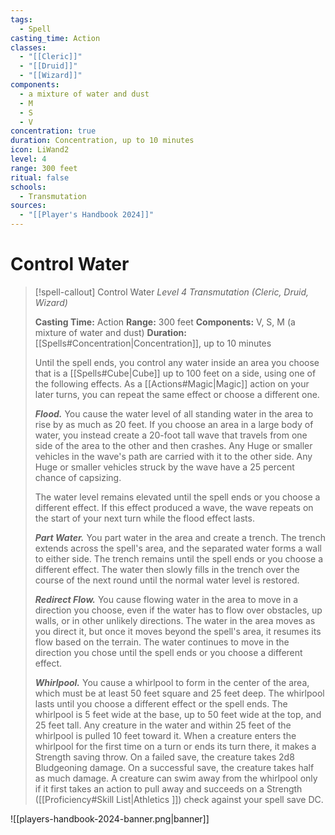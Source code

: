 ```yaml
---
tags:
  - Spell
casting_time: Action
classes:
  - "[[Cleric]]"
  - "[[Druid]]"
  - "[[Wizard]]"
components:
  - a mixture of water and dust
  - M
  - S
  - V
concentration: true
duration: Concentration, up to 10 minutes
icon: LiWand2
level: 4
range: 300 feet
ritual: false
schools:
  - Transmutation
sources:
  - "[[Player's Handbook 2024]]"
---
```


# Control Water

>[!spell-callout] Control Water
>_Level 4 Transmutation (Cleric, Druid, Wizard)_
>
>**Casting Time:** Action
>**Range:** 300 feet
>**Components:** V, S, M (a mixture of water and dust)
>**Duration:** [[Spells#Concentration\|Concentration]], up to 10 minutes
>
>Until the spell ends, you control any water inside an area you choose that is a [[Spells#Cube\|Cube]] up to 100 feet on a side, using one of the following effects. As a [[Actions#Magic\|Magic]] action on your later turns, you can repeat the same effect or choose a different one.
>
>**_Flood._** You cause the water level of all standing water in the area to rise by as much as 20 feet. If you choose an area in a large body of water, you instead create a 20-foot tall wave that travels from one side of the area to the other and then crashes. Any Huge or smaller vehicles in the wave's path are carried with it to the other side. Any Huge or smaller vehicles struck by the wave have a 25 percent chance of capsizing.
>
>The water level remains elevated until the spell ends or you choose a different effect. If this effect produced a wave, the wave repeats on the start of your next turn while the flood effect lasts.
>
>**_Part Water._** You part water in the area and create a trench. The trench extends across the spell's area, and the separated water forms a wall to either side. The trench remains until the spell ends or you choose a different effect. The water then slowly fills in the trench over the course of the next round until the normal water level is restored.
>
>**_Redirect Flow._** You cause flowing water in the area to move in a direction you choose, even if the water has to flow over obstacles, up walls, or in other unlikely directions. The water in the area moves as you direct it, but once it moves beyond the spell's area, it resumes its flow based on the terrain. The water continues to move in the direction you chose until the spell ends or you choose a different effect.
>
>**_Whirlpool._** You cause a whirlpool to form in the center of the area, which must be at least 50 feet square and 25 feet deep. The whirlpool lasts until you choose a different effect or the spell ends. The whirlpool is 5 feet wide at the base, up to 50 feet wide at the top, and 25 feet tall. Any creature in the water and within 25 feet of the whirlpool is pulled 10 feet toward it. When a creature enters the whirlpool for the first time on a turn or ends its turn there, it makes a Strength saving throw. On a failed save, the creature takes 2d8 Bludgeoning damage. On a successful save, the creature takes half as much damage. A creature can swim away from the whirlpool only if it first takes an action to pull away and succeeds on a Strength ([[Proficiency#Skill List\|Athletics ]]) check against your spell save DC.


![[players-handbook-2024-banner.png|banner]]
